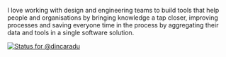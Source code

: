 I love working with design and engineering teams to build tools that help people and organisations by bringing knowledge a tap closer, improving processes and saving everyone time in the process by aggregating their data and tools in a single software solution.

[![Status for @dincaradu](https://badge.stateful.com/dincaradu/status.svg)](https://app.stateful.com/@dincaradu)

<!---
dincaradu/dincaradu is a ✨ special ✨ repository because its `README.md` (this file) appears on your GitHub profile.
You can click the Preview link to take a look at your changes.
--->
